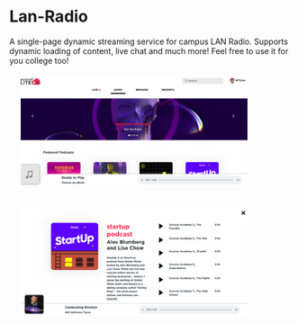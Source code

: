 # Lan-Radio
A single-page dynamic streaming service for campus LAN Radio. Supports dynamic loading of content, live chat and much more! Feel free to use it for you college too!
<img src="readme/1.png" style="width:700px;padding:20px;display:block;max-width:80%">
<img src="readme/2.png" style="width:700px;padding:20px;display:block;max-width:80%;">
